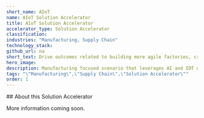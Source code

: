 ```yaml
---
short_name: AIoT
name: AIoT Solution Accelerator
title: AIoT Solution Accelerator
accelerator_type: Solution Accelerator
classification: 
industries: "Manufacturing, Supply Chain"
technology_stack: 
github_url: na
short_text: Drive outcomes related to building more agile factories, creating more resilient supply chains, and transforming workforces. 
hero_image: 
description: Manufacturing focused scenario that leverages AI and IOT devices to drive outcomes related to building more agile factories, creating more resilient supply chains, and transforming their workforces. 
tags: "\"Manufacturing\",\"Supply Chain\",\"Solution Accelerator\""
order: 1
---
```

​​## About this Solution Accelerator

More information coming soon.

